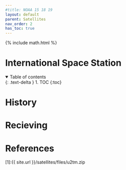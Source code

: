 ```yaml
---
#title: NOAA 15 18 19
layout: default
parent: Satellites
nav_order: 2
has_toc: true
---
```


{% include math.html %}

<h1><b>International Space Station</b></h1>



<details open markdown="block">
  <summary>
    Table of contents
  </summary>
  {: .text-delta }
1. TOC
{:toc}
</details>

# History



# Recieving




# References

<script>
	var map_n2yo = '4'; 
	var norad_n2yo = '25544';
	var size_n2yo = 'small';
	var allpasses_n2yo = '0';
</script>
<script type="text/javascript" src="https://www.n2yo.com/js/widget-tracker.js"></script>



[1]:{{ site.url }}/satellites/files/u2tm.zip